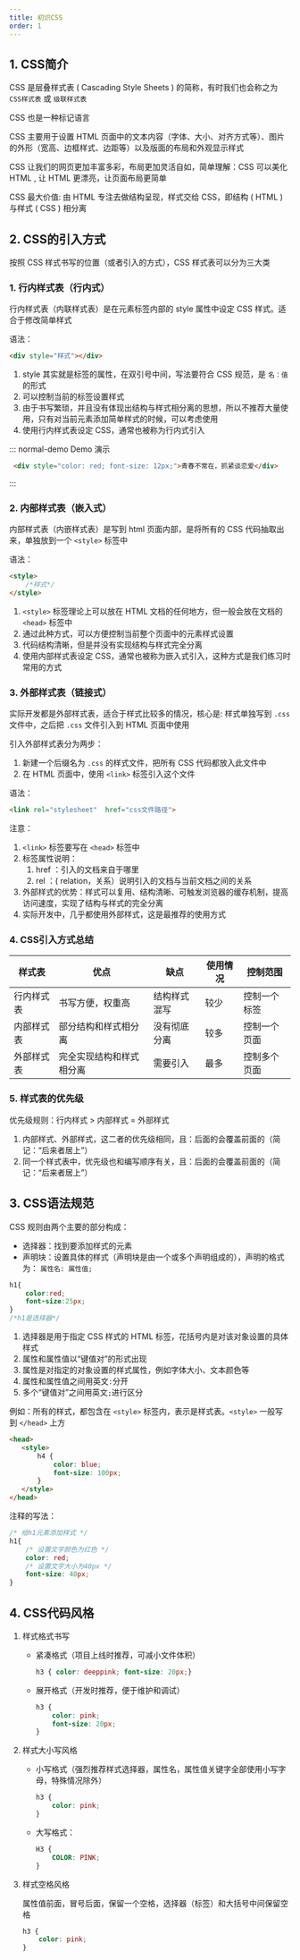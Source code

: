 ```yaml
---
title: 初识CSS
order: 1
---
```


## 1. CSS简介

CSS 是层叠样式表 ( Cascading Style Sheets ) 的简称，有时我们也会称之为 `CSS样式表` 或 `级联样式表`

CSS 也是一种标记语言

CSS 主要用于设置 HTML 页面中的文本内容（字体、大小、对齐方式等）、图片的外形（宽高、边框样式、边距等）以及版面的布局和外观显示样式

CSS 让我们的网页更加丰富多彩，布局更加灵活自如，简单理解：CSS 可以美化 HTML , 让 HTML 更漂亮，让页面布局更简单

CSS 最大价值: 由 HTML 专注去做结构呈现，样式交给 CSS，即结构 ( HTML ) 与样式 ( CSS ) 相分离

## 2. CSS的引入方式

按照 CSS 样式书写的位置（或者引入的方式），CSS 样式表可以分为三大类

### 1. 行内样式表（行内式）

行内样式表（内联样式表）是在元素标签内部的 style 属性中设定 CSS 样式。适合于修改简单样式

语法：
```html
<div style="样式"></div>
```

1. style 其实就是标签的属性，在双引号中间，写法要符合 CSS 规范，是 `名：值` 的形式
2. 可以控制当前的标签设置样式
3. 由于书写繁琐，并且没有体现出结构与样式相分离的思想，所以不推荐大量使用，只有对当前元素添加简单样式的时候，可以考虑使用
4. 使用行内样式表设定 CSS，通常也被称为行内式引入

::: normal-demo Demo 演示

```html
 <div style="color: red; font-size: 12px;">青春不常在，抓紧谈恋爱</div>
```

:::

### 2. 内部样式表（嵌入式）

内部样式表（内嵌样式表）是写到 html 页面内部，是将所有的 CSS 代码抽取出来，单独放到一个 `<style>` 标签中

语法：
```html
<style>
    /*样式*/
</style>
```

1. `<style>` 标签理论上可以放在 HTML 文档的任何地方，但一般会放在文档的 `<head>` 标签中
2. 通过此种方式，可以方便控制当前整个页面中的元素样式设置
3. 代码结构清晰，但是并没有实现结构与样式完全分离
4. 使用内部样式表设定 CSS，通常也被称为嵌入式引入，这种方式是我们练习时常用的方式

### 3. 外部样式表（链接式）

实际开发都是外部样式表，适合于样式比较多的情况，核心是: 样式单独写到 `.css` 文件中，之后把 `.css` 文件引入到 HTML 页面中使用

引入外部样式表分为两步：
1. 新建一个后缀名为 `.css` 的样式文件，把所有 CSS 代码都放入此文件中
2. 在 HTML 页面中，使用 `<link>` 标签引入这个文件

语法：
```html
<link rel="stylesheet"  href="css文件路径">
```

注意：
1. `<link>` 标签要写在 `<head>` 标签中
2. 标签属性说明： 
	1. href ：引入的文档来自于哪里
	2. rel ：( relation，关系）说明引入的文档与当前文档之间的关系
3. 外部样式的优势：样式可以复用、结构清晰、可触发浏览器的缓存机制，提高访问速度，实现了结构与样式的完全分离
4. 实际开发中，几乎都使用外部样式，这是最推荐的使用方式

### 4. CSS引入方式总结

| 样式表     | 优点                 | 缺点         | 使用情况 | 控制范围     |
| ---------- | -------------------- | ------------ | -------- | ------------ |
| 行内样式表 | 书写方便，权重高     | 结构样式混写 | 较少     | 控制一个标签 |
| 内部样式表 | 部分结构和样式相分离 | 没有彻底分离 | 较多     | 控制一个页面 |
| 外部样式表           |  完全实现结构和样式相分离                    |  需要引入            | 最多         |  控制多个页面            |

### 5. 样式表的优先级

优先级规则：行内样式 > 内部样式 = 外部样式

1. 内部样式、外部样式，这二者的优先级相同，且：后面的会覆盖前面的（简记：“后来者居上”）
2. 同一个样式表中，优先级也和编写顺序有关，且：后面的会覆盖前面的（简记：“后来者居上”）

## 3. CSS语法规范

CSS 规则由两个主要的部分构成：
+ 选择器：找到要添加样式的元素
+ 声明块：设置具体的样式（声明块是由一个或多个声明组成的），声明的格式为： `属性名: 属性值;`

```css
h1{
	color:red;
	font-size:25px;
}
/*h1是选择器*/
```

 1. 选择器是用于指定 CSS 样式的 HTML 标签，花括号内是对该对象设置的具体样式
 2. 属性和属性值以“键值对”的形式出现
 3. 属性是对指定的对象设置的样式属性，例如字体大小、文本颜色等
 4. 属性和属性值之间用英文`:`分开
 5. 多个“键值对”之间用英文`;`进行区分

 例如：所有的样式，都包含在 `<style>` 标签内，表示是样式表。`<style>` 一般写到 `</head>` 上方

 ```html
<head>
    <style>
        h4 {
            color: blue;
            font-size: 100px;
        }
    </style>
</head>
 ```

注释的写法：
```css
/* 给h1元素添加样式 */
h1{
	/* 设置文字颜色为红色 */
	color: red;
	/* 设置文字大小为40px */
	font-size: 40px;
}
```

## 4. CSS代码风格

1. 样式格式书写

   + 紧凑格式（项目上线时推荐，可减小文件体积）

     ```css
     h3 { color: deeppink; font-size: 20px;}
     ```

   + 展开格式（开发时推荐，便于维护和调试）

     ```css
     h3 {
         color: pink;
         font-size: 20px;    
     }
     ```

2. 样式大小写风格

   + 小写格式（强烈推荐样式选择器，属性名，属性值关键字全部使用小写字母，特殊情况除外）

     ```css
     h3 {
         color: pink;
     }
     ```

   + 大写格式：

     ```css
     H3 {
         COLOR: PINK;   
     }
     ```

3. 样式空格风格

   属性值前面，冒号后面，保留一个空格，选择器（标签）和大括号中间保留空格

   ```css
   h3 {
       color: pink;    
   }
   ```

   
